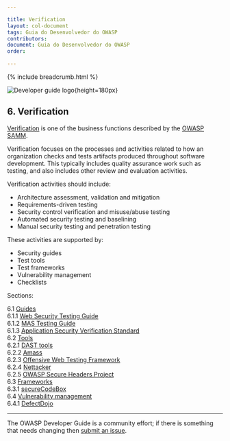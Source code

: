 ```yaml
---

title: Verification
layout: col-document
tags: Guia do Desenvolvedor do OWASP
contributors:
document: Guia do Desenvolvedor do OWASP
order:

---
```


{% include breadcrumb.html %}

![Developer guide logo](../../assets/images/dg_logo.png "OWASP Developer Guide"){height=180px}

## 6. Verification

[Verification][sammv] is one of the business functions described by the [OWASP SAMM][samm].

Verification focuses on the processes and activities related to how an organization checks
and tests artifacts produced throughout software development.
This typically includes quality assurance work such as testing, and also includes other review and evaluation activities.

Verification activities should include:

* Architecture assessment, validation and mitigation
* Requirements-driven testing
* Security control verification and misuse/abuse testing
* Automated security testing and baselining
* Manual security testing and penetration testing

These activities are supported by:

* Security guides
* Test tools
* Test frameworks
* Vulnerability management
* Checklists

Sections:

6.1 [Guides](#verification-guides)  
6.1.1 [Web Security Testing Guide](#web-security-testing-guide)  
6.1.2 [MAS Testing Guide](#mas-testing-guide)  
6.1.3 [Application Security Verification Standard](#application-security-verification-standard)  
6.2 [Tools](#verification-tools)  
6.2.1 [DAST tools](#dast-tools)  
6.2.2 [Amass](#amass)  
6.2.3 [Offensive Web Testing Framework](#offensive-web-testing-framework)  
6.2.4 [Nettacker](#nettacker)  
6.2.5 [OWASP Secure Headers Project](#secure-headers-project)  
6.3 [Frameworks](#verification-frameworks)  
6.3.1 [secureCodeBox](#securecodebox)  
6.4 [Vulnerability management](#verification-vulnerability-management)  
6.4.1 [DefectDojo](#defectdojo)  

----

The OWASP Developer Guide is a community effort; if there is something that needs changing then [submit an issue][issue0800].

[issue0800]: https://github.com/OWASP/www-project-developer-guide/issues/new?labels=enhancement&template=request.md&title=Update:%2008-verification/00-toc
[samm]: https://owaspsamm.org/about/
[sammv]: https://owaspsamm.org/model/verification/
